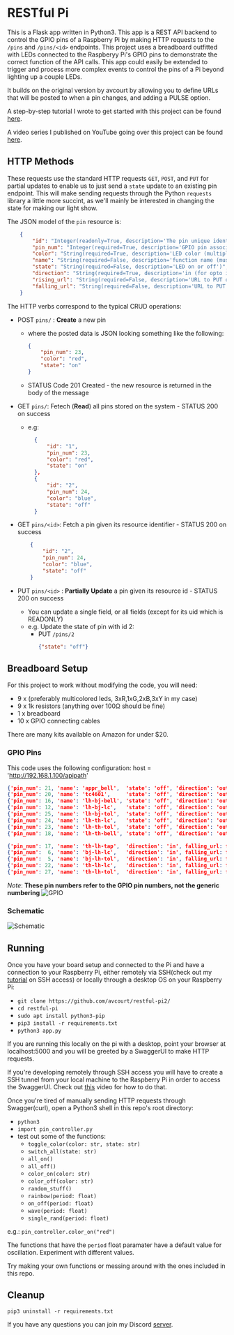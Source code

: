 # RESTful Pi
This is a Flask app written in Python3. This app is a REST API backend to control the GPIO pins of a Raspberry Pi by making HTTP requests to the `/pins` and `/pins/<id>` endpoints. This project uses a breadboard outfitted with LEDs connected to the Raspberyy Pi's GPIO pins to demonstrate the correct function of the API calls. This app could easily be extended to trigger and process more complex events to control the pins of a Pi beyond lighting up a couple LEDs.

It builds on the original version by avcourt by allowing you to define URLs that will be posted to when a pin changes, and adding a PULSE option.

A step-by-step tutorial I wrote to get started with this project can be found [here](https://avcourt.github.io/tiny-cluster/2019/09/18/pi_led.html).

A video series I published on YouTube going over this project can be found [here](https://www.youtube.com/playlist?list=PLLIDdNg0t5ceg3mI3vn0YJocJ4ndMtM98).

## HTTP Methods
These requests use the standard HTTP requests `GET`, `POST`, and `PUT` for partial updates to enable us to just send a `state` update to an existing pin endpoint. This will make sending requests through the Python `requests` library a little more succint, as we'll mainly be interested in changing the state for making our light show.

The JSON model of the `pin` resource is:
```json 
    {
        "id": "Integer(readonly=True, description='The pin unique identifier')",
        "pin_num": "Integer(required=True, description='GPIO pin associated with this endpoint')",
        "color": "String(required=True, description='LED color (multiples allowed)')",
        "name": "String(required=False, description='function name (must be unique)')",
        "state": "String(required=False, description='LED on or off')",
        "direction": "String(required=True, description='in (for opto input) or out (for LED/relay)')",
        "rising_url": "String(required=False, description='URL to PUT on rising edge of input')",
        "falling_url": "String(required=False, description='URL to PUT on falling edge of input')"
    }
```

The HTTP verbs correspond to the typical CRUD operations:
- POST `pins/` : **Create** a new pin
    - where the posted data is JSON looking something like the following:
        ```json
        {
            "pin_num": 23,
            "color": "red",
            "state": "on"
        }
        ```
     - STATUS Code 201 Created - the new resource is returned in the body of the message
     
- GET `pins/`: Fetech (**Read**) all pins stored on the system - STATUS 200 on success
    - e.g:
      ```json
        {
            "id": "1",
            "pin_num": 23,
            "color": "red",
            "state": "on"
        },
        {
            "id": "2",
            "pin_num": 24,
            "color": "blue",
            "state": "off"
        }
        ```
 - GET `pins/<id>`: Fetch a pin given its resource identifier - STATUS 200 on success
    ```json
        {
            "id": "2",
            "pin_num": 24,
            "color": "blue",
            "state": "off"
        }
    ```
 - PUT `pins/<id>` : **Partially Update** a pin given its resource id - STATUS 200 on success
    - You can update a single field, or all fields (except for its uid which is READONLY)
    - e.g. Update the state of pin with id 2:
        - PUT `/pins/2` 
            ```json
            {"state": "off"}
            ```
    
## Breadboard Setup
For this project to work without modifying the code, you will need:
- 9 x (preferably multicolored leds, 3xR,1xG,2xB,3xY in my case)
- 9 x 1k resistors (anything over 100Ω should be fine)
- 1 x breadboard
- 10 x GPIO connecting cables

There are many kits available on Amazon for under $20.
    
### GPIO Pins
This code uses the following configuration:
host = 'http://192.168.1.100/apipath'
```json
{'pin_num': 21, 'name': 'appr_bell',  'state': 'off', 'direction': 'out'})
{'pin_num': 20, 'name': 'tc4601',     'state': 'off', 'direction': 'out'})
{'pin_num': 16, 'name': 'lh-bj-bell', 'state': 'off', 'direction': 'out'})
{'pin_num': 12, 'name': 'lh-bj-lc',   'state': 'off', 'direction': 'out'})
{'pin_num': 25, 'name': 'lh-bj-tol',  'state': 'off', 'direction': 'out'})
{'pin_num': 24, 'name': 'lh-th-lc',   'state': 'off', 'direction': 'out'})
{'pin_num': 23, 'name': 'lh-th-tol',  'state': 'off', 'direction': 'out'})
{'pin_num': 18, 'name': 'lh-th-bell', 'state': 'off', 'direction': 'out'})

{'pin_num': 17, 'name': 'th-lh-tap',  'direction': 'in', falling_url: f'{host}/th-lh-tap/on'})
{'pin_num':  6, 'name': 'bj-lh-lc',   'direction': 'in', falling_url: f'{host}/bj-lh-lc/off',  rising_url: f'{host}/bj-lh-lc/on'}
{'pin_num':  5, 'name': 'bj-lh-tol',  'direction': 'in', falling_url: f'{host}/bj-lh-tol/off', rising_url: f'{host}/bj-lh-tol/on')
{'pin_num': 22, 'name': 'th-lh-lc',   'direction': 'in', falling_url: f'{host}/th-lh-lc/off',  rising_url: f'{host}/th-lh-lc/on')
{'pin_num': 27, 'name': 'th-lh-tol',  'direction': 'in', falling_url: f'{host}/th-lh-tol/off', rising_url: f'{host}/th-lh-tol/on'}
```
*Note*: **These pin numbers refer to the GPIO pin numbers, not the generic numbering**
![GPIO](img/rpi_gpio.jpg)

### Schematic
![Schematic](img/schematic.png)

## Running
Once you have your board setup and connected to the Pi and have a connection to your Raspberry Pi, either remotely via SSH(check out my [tutorial](https://www.youtube.com/watch?v=Lr3LLpVBSUk) on SSH access) or locally through a desktop OS on your Raspberry Pi:
- `git clone https://github.com/avcourt/restful-pi2/`
- `cd restful-pi`
- `sudo apt install python3-pip`
- `pip3 install -r requirements.txt`
- `python3 app.py`

If you are running this locally on the pi with a desktop, point your browser at localhost:5000 and you will be greeted by a SwaggerUI to make HTTP requests.

If you're developing remotely through SSH access you will have to create a SSH tunnel from your local machine to the Raspberry Pi in order to access the SwaggerUI. Check out [this](video) video for how to do that.

Once you're tired of manually sending HTTP requests through Swagger(curl), open a Python3 shell in this repo's root directory:
- `python3`
- `import pin_controller.py`
- test out some of the functions:
    - `toggle_color(color: str, state: str)`
    - `switch_all(state: str)`
    - `all_on()`
    - `all_off()`
    - `color_on(color: str)`
    - `color_off(color: str)`
    - `random_stuff()`
    - `rainbow(period: float)`
    - `on_off(period: float)`
    - `wave(period: float)`
    - `single_rand(period: float)`

e.g.:
`pin_controller.color_on("red")`

The functions that have the `period` float paramater have a default value for oscillation. Experiment with different values.

Try making your own functions or messing around with the ones included in this repo.

## Cleanup
`pip3 uninstall -r requirements.txt`

If you have any questions you can join my Discord [server](https://discord.gg/5PfXqqr).
